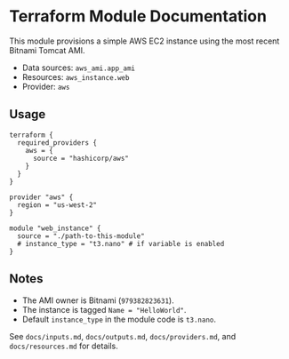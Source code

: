 # Terraform Module Documentation

This module provisions a simple AWS EC2 instance using the most recent Bitnami Tomcat AMI.

- Data sources: `aws_ami.app_ami`
- Resources: `aws_instance.web`
- Provider: `aws`

## Usage

```hcl
terraform {
  required_providers {
    aws = {
      source = "hashicorp/aws"
    }
  }
}

provider "aws" {
  region = "us-west-2"
}

module "web_instance" {
  source = "./path-to-this-module"
  # instance_type = "t3.nano" # if variable is enabled
}
```

## Notes
- The AMI owner is Bitnami (`979382823631`).
- The instance is tagged `Name = "HelloWorld"`.
- Default `instance_type` in the module code is `t3.nano`.

See `docs/inputs.md`, `docs/outputs.md`, `docs/providers.md`, and `docs/resources.md` for details.
